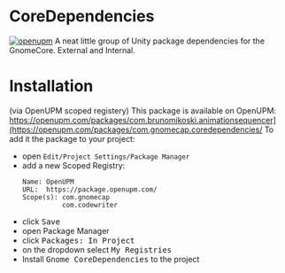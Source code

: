 # CoreDependencies
[![openupm](https://img.shields.io/npm/v/com.gnomecap.coredependencies?label=openupm&registry_uri=https://package.openupm.com)](https://openupm.com/packages/com.gnomecap.coredependencies/)
A neat little group of Unity package dependencies for the GnomeCore. External and Internal.

# Installation
(via OpenUPM scoped registery)
This package is available on OpenUPM: https://openupm.com/packages/com.brunomikoski.animationsequencer](https://openupm.com/packages/com.gnomecap.coredependencies/
To add it the package to your project:
- open `Edit/Project Settings/Package Manager`
- add a new Scoped Registry:
  ```
  Name: OpenUPM
  URL:  https://package.openupm.com/
  Scope(s): com.gnomecap
            com.codewriter
  ```
- click <kbd>Save</kbd>
- open Package Manager
- click <kbd>Packages: In Project</kbd>
- on the dropdown select <kbd>My Registries</kbd>
- Install <kbd>Gnome CoreDependencies</kbd> to the project


